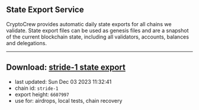 ## State Export Service
CryptoCrew provides automatic daily state exports for all chains we validate. State export files can be used as genesis files and are a snapshot of the current blockchain state, including all validators, accounts, balances and delegations.

---
**Download: [stride-1 state export](https://dl.ccvalidators.com/SERVICE/stride/stride-1_export_6607997.json)**
---

- last updated: Sun Dec 03 2023 11:32:41
- chain id: `stride-1`
- export height: `6607997`
- use for: airdrops, local tests, chain recovery
